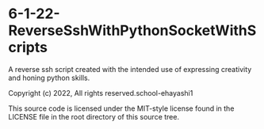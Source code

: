 # 6-1-22-ReverseSshWithPythonSocketWithScripts
A reverse ssh script created with the intended use of expressing creativity and honing python skills.

Copyright (c) 2022, 
All rights reserved.school-ehayashi1

This source code is licensed under the MIT-style license found in the
LICENSE file in the root directory of this source tree. 
